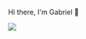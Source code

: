 Hi there, I'm Gabriel :wave:

<a href="https://www.linkedin.com/in/gabrieljmacedo" alt="linkedin" target="_blank">

<img src="https://img.shields.io/badge/LinkedIn-%230077B5.svg?&style=flat-square&logo=linkedin&logoColor=white">
